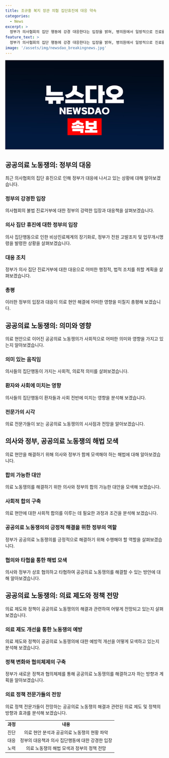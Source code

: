 ```yaml
---
title: 조규홍 복지 장관 의협 집단휴진에 대응 약속
categories:
  - News
excerpt: >
  정부가 의사협회의 집단 행동에 강경 대응한다는 입장을 밝혀, 병의원에서 일방적으로 진료를 취소할 경우 전원 고발조치를 취할 방침이다. 보건복지부 장관은 집단 진료거부를 법률에 위배되는 것으로 지적하며, 건설적 대화와 합리적 토론을 통해 문제를 해결해야 한다고 강조했다. 또한 정부는 의료기관에 대한 엄정한 조치를 취할 예정이며, 불법 집단 진료거부에 대한 강력한 대응과 경찰 수사를 통한 조치를 검토 중이다. 또한 비상진료체계를 강화하고, 의료 이용에 불편을 초래하는 경우 의협에 대한 조치도 검토 중이다.
feature_text: >
  정부가 의사협회의 집단 행동에 강경 대응한다는 입장을 밝혀, 병의원에서 일방적으로 진료를 취소할 경우 전원 고발조치를 취할 방침이다. 보건복지부 장관은 집단 진료거부를 법률에 위배되는 것으로 지적하며, 건설적 대화와 합리적 토론을 통해 문제를 해결해야 한다고 강조했다. 또한 정부는 의료기관에 대한 엄정한 조치를 취할 예정이며, 불법 집단 진료거부에 대한 강력한 대응과 경찰 수사를 통한 조치를 검토 중이다. 또한 비상진료체계를 강화하고, 의료 이용에 불편을 초래하는 경우 의협에 대한 조치도 검토 중이다.
image: '/assets/img/newsdao_breakingnews.jpg'
---
```


<p><img src="/assets/img/newsdao_breakingnews.jpg" alt="implanttips 속보" /></p>

<h2 data-ke-size="size26">공공의료 노동쟁의: 정부의 대응</h2>

<p data-ke-size="size16">최근 의사협회의 집단 휴진으로 인해 정부가 대응에 나서고 있는 상황에 대해 알아보겠습니다.</p>

<h3>정부의 강경한 입장</h3>

<p data-ke-size="size16">의사협회의 불법 진료거부에 대한 정부의 강력한 입장과 대응책을 살펴보겠습니다.</p>

<h3>의사 집단 휴진에 대한 정부의 입장</h3>

<p data-ke-size="size16">의사 집단행동으로 인한 비상진료체계의 장기화로, 정부가 전원 고발조치 및 업무개시명령을 발령한 상황을 살펴보겠습니다.</p>

<h3>대응 조치</h3>

<p data-ke-size="size16">정부가 의사 집단 진료거부에 대한 대응으로 어떠한 행정적, 법적 조치를 취할 계획을 살펴보겠습니다.</p>

<h3>총평</h3>

<p data-ke-size="size16">이러한 정부의 입장과 대응이 의료 현안 해결에 어떠한 영향을 미칠지 총평해 보겠습니다.</p>

<h2 data-ke-size="size26">공공의료 노동쟁의: 의미와 영향</h2>

<p data-ke-size="size16">의료 현안으로 이어진 공공의료 노동쟁의가 사회적으로 어떠한 의미와 영향을 가지고 있는지 알아보겠습니다.</p>

<h3>의미 있는 움직임</h3>

<p data-ke-size="size16">의사들의 집단행동이 가지는 사회적, 의료적 의미를 살펴보겠습니다.</p>

<h3>환자와 사회에 미치는 영향</h3>

<p data-ke-size="size16">의사들의 집단행동이 환자들과 사회 전반에 미치는 영향을 분석해 보겠습니다.</p>

<h3>전문가의 시각</h3>

<p data-ke-size="size16">의료 전문가들이 보는 공공의료 노동쟁의의 시사점과 전망을 알아보겠습니다.</p>

<h2 data-ke-size="size26">의사와 정부, 공공의료 노동쟁의 해법 모색</h2>

<p data-ke-size="size16">의료 현안을 해결하기 위해 의사와 정부가 함께 모색해야 하는 해법에 대해 알아보겠습니다.</p>

<h3>합의 가능한 대안</h3>

<p data-ke-size="size16">의료 노동쟁의를 해결하기 위한 의사와 정부의 합의 가능한 대안을 모색해 보겠습니다.</p>

<h3>사회적 합의 구축</h3>

<p data-ke-size="size16">의료 현안에 대한 사회적 합의를 이루는 데 필요한 과정과 조건을 분석해 보겠습니다.</p>

<h3>공공의료 노동쟁의의 긍정적 해결을 위한 정부의 역할</h3>

<p data-ke-size="size16">정부가 공공의료 노동쟁의를 긍정적으로 해결하기 위해 수행해야 할 역할을 살펴보겠습니다.</p>

<h3>협의와 타협을 통한 해법 모색</h3>

<p data-ke-size="size16">의사와 정부가 상호 협의하고 타협하여 공공의료 노동쟁의를 해결할 수 있는 방안에 대해 알아보겠습니다.</p>

<h2 data-ke-size="size26">공공의료 노동쟁의: 의료 제도와 정책 전망</h2>

<p data-ke-size="size16">의료 제도와 정책이 공공의료 노동쟁의의 해결과 관련하여 어떻게 전망되고 있는지 살펴보겠습니다.</p>

<h3>의료 제도 개선을 통한 노동쟁의 예방</h3>

<p data-ke-size="size16">의료 제도와 정책이 공공의료 노동쟁의에 대한 예방적 개선을 어떻게 모색하고 있는지 분석해 보겠습니다.</p>

<h3>정책 변화와 협의체제의 구축</h3>

<p data-ke-size="size16">정부가 새로운 정책과 협의체제를 통해 공공의료 노동쟁의를 해결하고자 하는 방향과 계획을 알아보겠습니다.</p>

<h3>의료 정책 전문가들의 전망</h3>

<p data-ke-size="size16">의료 정책 전문가들이 전망하는 공공의료 노동쟁의 해결과 관련된 의료 제도 및 정책의 방향과 효과를 분석해 보겠습니다.</p>

<table>
  <tbody>
    <tr>
      <td style="text-align: center; height: 17px;"><b>과정</b></td>
      <td style="text-align: center; height: 17px;"><b>내용</b></td>
    </tr>
    <tr>
      <td style="text-align: center; height: 17px;">진단</td>
      <td style="text-align: center; height: 17px;">의료 현안 분석과 공공의료 노동쟁의 현황 파악</td>
    </tr>
    <tr>
      <td style="text-align: center; height: 17px;">대응</td>
      <td style="text-align: center; height: 17px;">정부의 대응책과 의사 집단행동에 대한 강경한 입장</td>
    </tr>
    <tr>
      <td style="text-align: center; height: 17px;">노력</td>
      <td style="text-align: center; height: 17px;">의료 노동쟁의 해법 모색과 정부의 정책 전망</td>
    </tr>
  </tbody>
</table>

<p data-ke-size="size16">&nbsp;</p>

